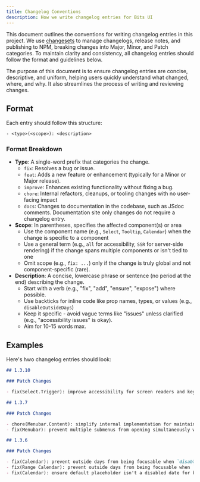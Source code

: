 ```yaml
---
title: Changelog Conventions
description: How we write changelog entries for Bits UI
---
```


This document outlines the conventions for writing changelog entries in this project. We use [changesets](https://github.com/changesets/changesets) to manage changelogs, release notes, and publishing to NPM, breaking changes into Major, Minor, and Patch categories. To maintain clarity and consistency, all changelog entries should follow the format and guidelines below.

The purpose of this document is to ensure changelog entries are concise, descriptive, and uniform, helping users quickly understand what changed, where, and why. It also streamlines the process of writing and reviewing changes.

## Format

Each entry should follow this structure:

```txt
- <type>(<scope>): <description>
```

### Format Breakdown

- **Type**: A single-word prefix that categories the change.
  - `fix`: Resolves a bug or issue.
  - `feat`: Adds a new feature or enhancement (typically for a Minor or Major release).
  - `improve`: Enhances existing functionality without fixing a bug.
  - `chore`: Internal refactors, cleanups, or tooling changes with no user-facing impact
  - `docs`: Changes to documentation in the codebase, such as JSdoc comments. Documentation site only changes do not require a changelog entry.
- **Scope**: In parentheses, specifies the affected component(s) or area
  - Use the component name (e.g., `Select`, `Tooltip`, `Calendar`) when the change is specific to a component
  - Use a general term (e.g., `all` for accessibility, `SSR` for server-side rendering) if the change spans multiple components or isn't tied to one
  - Omit scope (e.g., `fix: ...`) only if the change is truly global and not component-specific (rare).
- **Description**: A concise, lowercase phrase or sentence (no period at the end) describing the change.
  - Start with a verb (e.g., "fix", "add", "ensure", "expose") where possible.
  - Use backticks for inline code like prop names, types, or values (e.g., `disableOutsideDays`)
  - Keep it specific - avoid vague terms like "issues" unless clarified (e.g., "accessibility issues" is okay).
  - Aim for 10-15 words max.

## Examples

Here's hwo changelog entries should look:

```md
## 1.3.10

### Patch Changes

- fix(Select.Trigger): improve accessibility for screen readers and keyboard navigation
```

```md
## 1.3.7

### Patch Changes

- chore(Menubar.Content): simplify internal implementation for maintainability
- fix(Menubar): prevent multiple submenus from opening simultaneously when too close
```

```md
## 1.3.6

### Patch Changes

- fix(Calendar): prevent outside days from being focusable when `disableOutsideDays` is `true`
- fix(Range Calendar): prevent outside days from being focusable when `disableOutsideDays` is `true`
- fix(Calendar): ensure default placeholder isn't a disabled date for keyboard navigation
```
